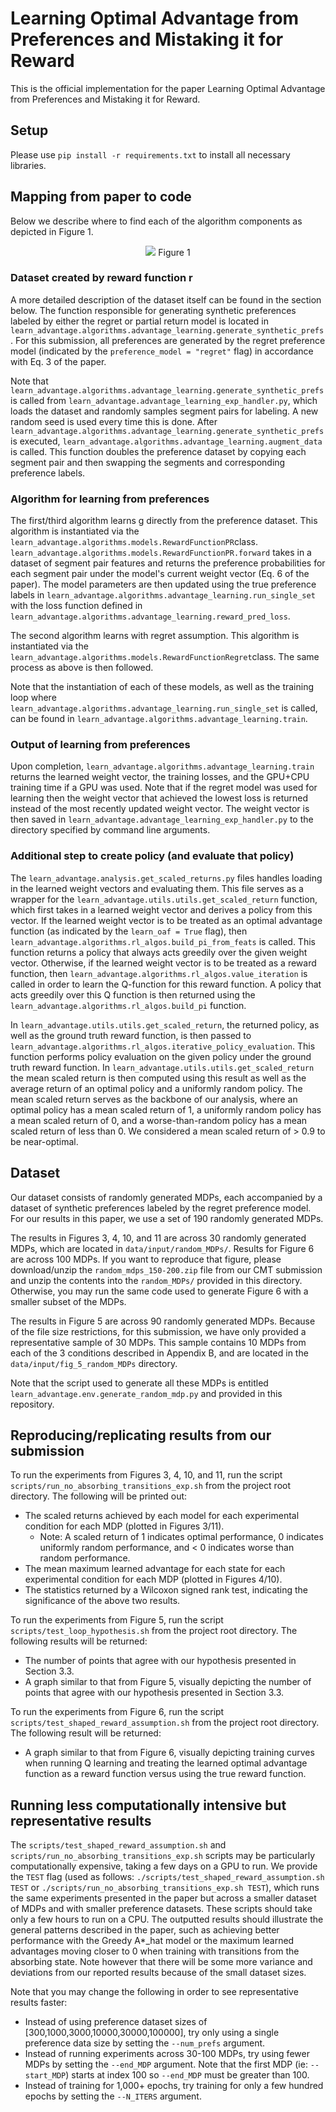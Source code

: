 # Learning Optimal Advantage from Preferences and Mistaking it for Reward
This is the official implementation for the paper Learning Optimal Advantage from Preferences and Mistaking it for Reward.

## Setup

Please use ```pip install -r requirements.txt``` to install all necessary libraries.

## Mapping from paper to code

Below we describe where to find each of the algorithm components as depicted in Figure 1.

<p align="center">
  <img src="https://i.imgur.com/lygbALW.png" />
  Figure 1
</p>


### Dataset created by reward function r
A more detailed description of the dataset itself can be found in the section below. The function responsible for generating synthetic preferences labeled by either the regret or partial return model is located in ```learn_advantage.algorithms.advantage_learning.generate_synthetic_prefs```. For this submission, all preferences are generated by the regret preference model (indicated by the ```preference_model = "regret"``` flag) in accordance with Eq. 3 of the paper.

Note that ```learn_advantage.algorithms.advantage_learning.generate_synthetic_prefs``` is called from ```learn_advantage.advantage_learning_exp_handler.py```, which loads the dataset and randomly samples segment pairs for labeling. A new random seed is used every time this is done. After ```learn_advantage.algorithms.advantage_learning.generate_synthetic_prefs``` is executed, ```learn_advantage.algorithms.advantage_learning.augment_data``` is called. This function doubles the preference dataset by copying each segment pair and then swapping the segments and corresponding preference labels.

### Algorithm for learning from preferences
The first/third algorithm learns g directly from the preference dataset. This algorithm is instantiated via the ```learn_advantage.algorithms.models.RewardFunctionPR```class.  ```learn_advantage.algorithms.models.RewardFunctionPR.forward``` takes in a dataset of segment pair features and returns the preference probabilities for each segment pair under the model's current weight vector (Eq. 6 of the paper). The model parameters are then updated using the true preference labels in ```learn_advantage.algorithms.advantage_learning.run_single_set``` with the loss function defined in ```learn_advantage.algorithms.advantage_learning.reward_pred_loss```.

The second algorithm learns with regret assumption. This algorithm is instantiated via the ```learn_advantage.algorithms.models.RewardFunctionRegret```class. The same process as above is then followed.

Note that the instantiation of each of these models, as well as the training loop where ```learn_advantage.algorithms.advantage_learning.run_single_set``` is called, can be found in ```learn_advantage.algorithms.advantage_learning.train```.

### Output of learning from preferences
Upon completion, ```learn_advantage.algorithms.advantage_learning.train``` returns the learned weight vector, the training losses, and the GPU+CPU training time if a GPU was used. Note that if the regret model was used for learning then the weight vector that achieved the lowest loss is returned instead of the most recently updated weight vector. The weight vector is then saved in  ```learn_advantage.advantage_learning_exp_handler.py``` to the directory specified by command line arguments.

### Additional step to create policy (and evaluate that policy)
The ```learn_advantage.analysis.get_scaled_returns.py``` files handles loading in the learned weight vectors and evaluating them. This file serves as a wrapper for the ```learn_advantage.utils.utils.get_scaled_return``` function, which first takes in a learned weight vector and derives a policy from this vector. If the learned weight vector is to be treated as an optimal advantage function (as indicated by the ```learn_oaf = True``` flag), then ```learn_advantage.algorithms.rl_algos.build_pi_from_feats``` is called. This function returns a policy that always acts greedily over the given weight vector. Otherwise, if the learned weight vector is to be treated as a reward function, then ```learn_advantage.algorithms.rl_algos.value_iteration``` is called in order to learn the Q-function for this reward function. A policy that acts greedily over this Q function is then returned using the ```learn_advantage.algorithms.rl_algos.build_pi``` function.

In ```learn_advantage.utils.utils.get_scaled_return```, the returned policy, as well as the ground truth reward function, is then passed to ```learn_advantage.algorithms.rl_algos.iterative_policy_evaluation```. This function performs policy evaluation on the given policy under the ground truth reward function. In ```learn_advantage.utils.utils.get_scaled_return``` the mean scaled return is then computed using this result as well as the average return of an optimal policy and a uniformly random policy. The mean scaled return serves as the backbone of our analysis, where an optimal policy has a mean scaled return of 1, a uniformly random policy has a mean scaled return of 0, and a worse-than-random policy has a mean scaled return of less than 0. We considered a mean scaled return of > 0.9 to be near-optimal.

## Dataset
Our dataset consists of randomly generated MDPs, each accompanied by a dataset of synthetic preferences labeled by the regret preference model. For our results in this paper, we use a set of 190 randomly generated MDPs.

The results in Figures 3, 4, 10, and 11 are across 30 randomly generated MDPs, which are located in ```data/input/random_MDPs/```. Results for Figure 6 are across 100 MDPs. If you want to reproduce that figure, please download/unzip the ```random_mdps_150-200.zip``` file from our CMT submission and unzip the contents into the ```random_MDPs/``` provided in this directory. Otherwise, you may run the same code used to generate Figure 6 with a smaller subset of the MDPs.

The results in Figure 5 are across 90 randomly generated MDPs. Because of the file size restrictions, for this submission, we have only provided a representative sample of 30 MDPs. This sample contains 10 MDPs from each of the 3 conditions described in Appendix B, and are located in the ```data/input/fig_5_random_MDPs``` directory.

Note that the script used to generate all these MDPs is entitled ```learn_advantage.env.generate_random_mdp.py``` and provided in this repository.

## Reproducing/replicating results from our submission
To run the experiments from Figures 3, 4, 10, and 11, run the script ```scripts/run_no_absorbing_transitions_exp.sh``` from the project root directory. The following will be printed out:
- The scaled returns achieved by each model for each experimental condition for each MDP (plotted in Figures 3/11).
  - Note: A scaled return of 1 indicates optimal performance, 0 indicates uniformly random performance, and < 0 indicates worse than random
    performance.
- The mean maximum learned advantage for each state for each experimental condition for each MDP (plotted in Figures 4/10).
- The statistics returned by a Wilcoxon signed rank test, indicating the significance of the above two results.

To run the experiments from Figure 5, run the script ```scripts/test_loop_hypothesis.sh``` from the project root directory. The following results will be returned:
- The number of points that agree with our hypothesis presented in Section 3.3.
- A graph similar to that from Figure 5, visually depicting the number of points that agree with our hypothesis presented in Section 3.3.

To run the experiments from Figure 6, run the script ```scripts/test_shaped_reward_assumption.sh``` from the project root directory. The following result will be returned:
- A graph similar to that from Figure 6, visually depicting training curves when running Q learning and treating the learned optimal advantage function as a reward function versus using the true reward function.

## Running less computationally intensive but representative results
The ```scripts/test_shaped_reward_assumption.sh``` and ```scripts/run_no_absorbing_transitions_exp.sh``` scripts may be particularly computationally expensive, taking a few days on a GPU to run. We provide the ```TEST``` flag (used as follows: ```./scripts/test_shaped_reward_assumption.sh TEST``` or ```./scripts/run_no_absorbing_transitions_exp.sh TEST```), which runs the same experiments presented in the paper but across a smaller dataset of MDPs and with smaller preference datasets. These scripts should take only a few hours to run on a CPU. The outputted results should illustrate the general patterns described in the paper, such as achieving better performance with the Greedy A*_hat model or the maximum learned advantages moving closer to 0 when training with transitions from the absorbing state. Note however that there will be some more variance and deviations from our reported results because of the small dataset sizes.

Note that you may change the following in order to see representative results faster:
- Instead of using preference dataset sizes of [300,1000,3000,10000,30000,100000], try only using a single preference data size by setting the ```--num_prefs``` argument.
- Instead of running experiments across 30-100 MDPs, try using fewer MDPs by setting the ```--end_MDP``` argument. Note that the first MDP (ie: ```--start_MDP```) starts at index 100 so ```--end_MDP``` must be greater than 100.
- Instead of training for 1,000+ epochs, try training for only a few hundred epochs by setting the ```--N_ITERS``` argument.
